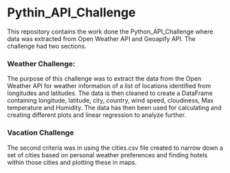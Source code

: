 # Pythin_API_Challenge
This repository contains the work done the Python_API_Challenge where data was extracted from Open Weather API and Geoapify API.
The challenge had two sections.

### Weather Challenge:
The purpose of this challenge was to extract the data from the Open Weather API for weather information of a list of locations identified from longitudes and latitudes. The data is then cleaned to create a DataFrame containing longitude, latitude, city, country, wind speed, cloudiness, Max temperature and Humidity.
The data has then been used for calculating and creating different plots and linear regression to analyze further.

### Vacation Challenge
The second criteria was in using the cities.csv file created to narrow down a set of cities based on personal weather preferences and finding hotels within those cities and plotting these in maps.

